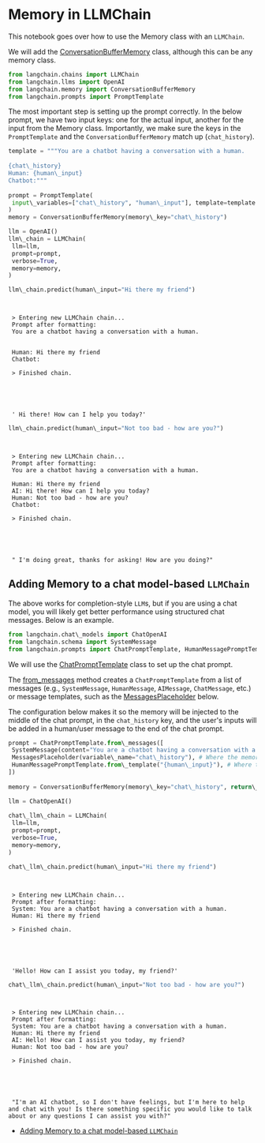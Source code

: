 # Memory in LLMChain

This notebook goes over how to use the Memory class with an `LLMChain`.

We will add the [ConversationBufferMemory](https://api.python.langchain.com/en/latest/memory/langchain.memory.buffer.ConversationBufferMemory.html#langchain.memory.buffer.ConversationBufferMemory) class, although this can be any memory class.

```python
from langchain.chains import LLMChain  
from langchain.llms import OpenAI  
from langchain.memory import ConversationBufferMemory  
from langchain.prompts import PromptTemplate  

```

The most important step is setting up the prompt correctly. In the below prompt, we have two input keys: one for the actual input, another for the input from the Memory class. Importantly, we make sure the keys in the `PromptTemplate` and the `ConversationBufferMemory` match up (`chat_history`).

```python
template = """You are a chatbot having a conversation with a human.  
  
{chat\_history}  
Human: {human\_input}  
Chatbot:"""  
  
prompt = PromptTemplate(  
 input\_variables=["chat\_history", "human\_input"], template=template  
)  
memory = ConversationBufferMemory(memory\_key="chat\_history")  

```

```python
llm = OpenAI()  
llm\_chain = LLMChain(  
 llm=llm,  
 prompt=prompt,  
 verbose=True,  
 memory=memory,  
)  

```

```python
llm\_chain.predict(human\_input="Hi there my friend")  

```

```text
   
   
 > Entering new LLMChain chain...  
 Prompt after formatting:  
 You are a chatbot having a conversation with a human.  
   
   
 Human: Hi there my friend  
 Chatbot:  
   
 > Finished chain.  
  
  
  
  
  
 ' Hi there! How can I help you today?'  

```

```python
llm\_chain.predict(human\_input="Not too bad - how are you?")  

```

```text
   
   
 > Entering new LLMChain chain...  
 Prompt after formatting:  
 You are a chatbot having a conversation with a human.  
   
 Human: Hi there my friend  
 AI: Hi there! How can I help you today?  
 Human: Not too bad - how are you?  
 Chatbot:  
   
 > Finished chain.  
  
  
  
  
  
 " I'm doing great, thanks for asking! How are you doing?"  

```

## Adding Memory to a chat model-based `LLMChain`[​](#adding-memory-to-a-chat-model-based-llmchain "Direct link to adding-memory-to-a-chat-model-based-llmchain")

The above works for completion-style `LLM`s, but if you are using a chat model, you will likely get better performance using structured chat messages. Below is an example.

```python
from langchain.chat\_models import ChatOpenAI  
from langchain.schema import SystemMessage  
from langchain.prompts import ChatPromptTemplate, HumanMessagePromptTemplate, MessagesPlaceholder  

```

We will use the [ChatPromptTemplate](https://api.python.langchain.com/en/latest/prompts/langchain.prompts.chat.ChatPromptTemplate.html) class to set up the chat prompt.

The [from_messages](https://api.python.langchain.com/en/latest/prompts/langchain.prompts.chat.ChatPromptTemplate.html#langchain.prompts.chat.ChatPromptTemplate.from_messages) method creates a `ChatPromptTemplate` from a list of messages (e.g., `SystemMessage`, `HumanMessage`, `AIMessage`, `ChatMessage`, etc.) or message templates, such as the [MessagesPlaceholder](https://api.python.langchain.com/en/latest/prompts/langchain.prompts.chat.MessagesPlaceholder.html#langchain.prompts.chat.MessagesPlaceholder) below.

The configuration below makes it so the memory will be injected to the middle of the chat prompt, in the `chat_history` key, and the user's inputs will be added in a human/user message to the end of the chat prompt.

```python
prompt = ChatPromptTemplate.from\_messages([  
 SystemMessage(content="You are a chatbot having a conversation with a human."), # The persistent system prompt  
 MessagesPlaceholder(variable\_name="chat\_history"), # Where the memory will be stored.  
 HumanMessagePromptTemplate.from\_template("{human\_input}"), # Where the human input will injected  
])  
   
memory = ConversationBufferMemory(memory\_key="chat\_history", return\_messages=True)  

```

```python
llm = ChatOpenAI()  
  
chat\_llm\_chain = LLMChain(  
 llm=llm,  
 prompt=prompt,  
 verbose=True,  
 memory=memory,  
)  

```

```python
chat\_llm\_chain.predict(human\_input="Hi there my friend")  

```

```text
   
   
 > Entering new LLMChain chain...  
 Prompt after formatting:  
 System: You are a chatbot having a conversation with a human.  
 Human: Hi there my friend  
   
 > Finished chain.  
  
  
  
  
  
 'Hello! How can I assist you today, my friend?'  

```

```python
chat\_llm\_chain.predict(human\_input="Not too bad - how are you?")  

```

```text
   
   
 > Entering new LLMChain chain...  
 Prompt after formatting:  
 System: You are a chatbot having a conversation with a human.  
 Human: Hi there my friend  
 AI: Hello! How can I assist you today, my friend?  
 Human: Not too bad - how are you?  
   
 > Finished chain.  
  
  
  
  
  
 "I'm an AI chatbot, so I don't have feelings, but I'm here to help and chat with you! Is there something specific you would like to talk about or any questions I can assist you with?"  

```

- [Adding Memory to a chat model-based `LLMChain`](#adding-memory-to-a-chat-model-based-llmchain)
